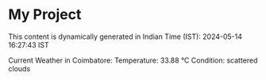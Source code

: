 # My Project

This content is dynamically generated in Indian Time (IST): 2024-05-14 16:27:43 IST


Current Weather in Coimbatore:
Temperature: 33.88 °C
Condition: scattered clouds
